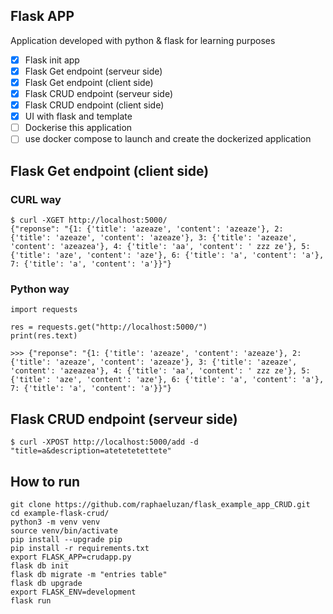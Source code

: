 ## Flask APP

Application developed with python & flask for learning purposes

- [x] Flask init app
- [x] Flask Get endpoint (serveur side)
- [x] Flask Get endpoint (client side)
- [x] Flask CRUD endpoint (serveur side)
- [x] Flask CRUD endpoint (client side)
- [x] UI with flask and template
- [ ] Dockerise this application
- [ ] use docker compose to launch and create the dockerized application

## Flask Get endpoint (client side)

### CURL way

```
$ curl -XGET http://localhost:5000/
{"reponse": "{1: {'title': 'azeaze', 'content': 'azeaze'}, 2: {'title': 'azeaze', 'content': 'azeaze'}, 3: {'title': 'azeaze', 'content': 'azeazea'}, 4: {'title': 'aa', 'content': ' zzz ze'}, 5: {'title': 'aze', 'content': 'aze'}, 6: {'title': 'a', 'content': 'a'}, 7: {'title': 'a', 'content': 'a'}}"}
```

### Python way

```
import requests

res = requests.get("http://localhost:5000/")
print(res.text)

>>> {"reponse": "{1: {'title': 'azeaze', 'content': 'azeaze'}, 2: {'title': 'azeaze', 'content': 'azeaze'}, 3: {'title': 'azeaze', 'content': 'azeazea'}, 4: {'title': 'aa', 'content': ' zzz ze'}, 5: {'title': 'aze', 'content': 'aze'}, 6: {'title': 'a', 'content': 'a'}, 7: {'title': 'a', 'content': 'a'}}"}
```



## Flask CRUD endpoint (serveur side)
```
$ curl -XPOST http://localhost:5000/add -d "title=a&description=atetetetettete"
```


## How to run 

```
git clone https://github.com/raphaeluzan/flask_example_app_CRUD.git
cd example-flask-crud/
python3 -m venv venv
source venv/bin/activate
pip install --upgrade pip
pip install -r requirements.txt
export FLASK_APP=crudapp.py
flask db init
flask db migrate -m "entries table"
flask db upgrade
export FLASK_ENV=development
flask run
```